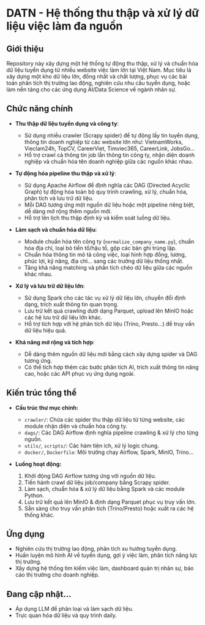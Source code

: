 # DATN - Hệ thống thu thập và xử lý dữ liệu việc làm đa nguồn

## Giới thiệu

Repository này xây dựng một hệ thống tự động thu thập, xử lý và chuẩn hóa dữ liệu tuyển dụng từ nhiều website việc làm lớn tại Việt Nam. Mục tiêu là xây dựng một kho dữ liệu lớn, đồng nhất và chất lượng, phục vụ các bài toán phân tích thị trường lao động, nghiên cứu nhu cầu tuyển dụng, hoặc làm nền tảng cho các ứng dụng AI/Data Science về ngành nhân sự.

## Chức năng chính

- **Thu thập dữ liệu tuyển dụng và công ty**:  
  - Sử dụng nhiều crawler (Scrapy spider) để tự động lấy tin tuyển dụng, thông tin doanh nghiệp từ các website lớn như: VietnamWorks, Vieclam24h, TopCV, CareerViet, Timviec365, CareerLink, JobsGo...
  - Hỗ trợ crawl cả thông tin job lẫn thông tin công ty, nhận diện doanh nghiệp và chuẩn hóa tên doanh nghiệp giữa các nguồn khác nhau.

- **Tự động hóa pipeline thu thập và xử lý**:  
  - Sử dụng Apache Airflow để định nghĩa các DAG (Directed Acyclic Graph) tự động hóa toàn bộ quy trình crawling, xử lý, chuẩn hóa, phân tích và lưu trữ dữ liệu.
  - Mỗi DAG tương ứng một nguồn dữ liệu hoặc một pipeline riêng biệt, dễ dàng mở rộng thêm nguồn mới.
  - Hỗ trợ lên lịch thu thập định kỳ và kiểm soát luồng dữ liệu.

- **Làm sạch và chuẩn hóa dữ liệu**:  
  - Module chuẩn hóa tên công ty (`normalize_company_name.py`), chuẩn hóa địa chỉ, loại bỏ tiền tố/hậu tố, gộp các bản ghi trùng lặp.
  - Chuẩn hóa thông tin mô tả công việc, loại hình hợp đồng, lương, phúc lợi, kỹ năng, địa chỉ... sang các trường dữ liệu thống nhất.
  - Tăng khả năng matching và phân tích chéo dữ liệu giữa các nguồn khác nhau.

- **Xử lý và lưu trữ dữ liệu lớn**:  
  - Sử dụng Spark cho các tác vụ xử lý dữ liệu lớn, chuyển đổi định dạng, trích xuất thông tin quan trọng.
  - Lưu trữ kết quả crawling dưới dạng Parquet, upload lên MinIO hoặc các hệ lưu trữ dữ liệu lớn khác.
  - Hỗ trợ tích hợp với hệ phân tích dữ liệu (Trino, Presto...) để truy vấn dữ liệu hiệu quả.

- **Khả năng mở rộng và tích hợp**:  
  - Dễ dàng thêm nguồn dữ liệu mới bằng cách xây dựng spider và DAG tương ứng.
  - Có thể tích hợp thêm các bước phân tích AI, trích xuất thông tin nâng cao, hoặc các API phục vụ ứng dụng ngoài.

## Kiến trúc tổng thể

- **Cấu trúc thư mục chính:**
  - `crawler/`: Chứa các spider thu thập dữ liệu từ từng website, các module nhận diện và chuẩn hóa công ty.
  - `dags/`: Các DAG Airflow định nghĩa pipeline crawling & xử lý cho từng nguồn.
  - `utils/`, `scripts/`: Các hàm tiện ích, xử lý logic chung.
  - `docker/`, `Dockerfile`: Môi trường chạy Airflow, Spark, MinIO, Trino...

- **Luồng hoạt động:**
  1. Khởi động DAG Airflow tương ứng với nguồn dữ liệu.
  2. Tiến hành crawl dữ liệu job/company bằng Scrapy spider.
  3. Làm sạch, chuẩn hóa & xử lý dữ liệu bằng Spark và các module Python.
  4. Lưu trữ kết quả lên MinIO & định dạng Parquet phục vụ truy vấn lớn.
  5. Sẵn sàng cho truy vấn phân tích (Trino/Presto) hoặc xuất ra các hệ thống khác.

## Ứng dụng

- Nghiên cứu thị trường lao động, phân tích xu hướng tuyển dụng.
- Huấn luyện mô hình AI về tuyển dụng, gợi ý việc làm, phân tích năng lực thị trường.
- Xây dựng hệ thống tìm kiếm việc làm, dashboard quản trị nhân sự, báo cáo thị trường cho doanh nghiệp.

## Đang cập nhật...

- Áp dụng LLM để phân loại và làm sạch dữ liệu.
- Trực quan hóa dữ liệu và quy trình daily.
